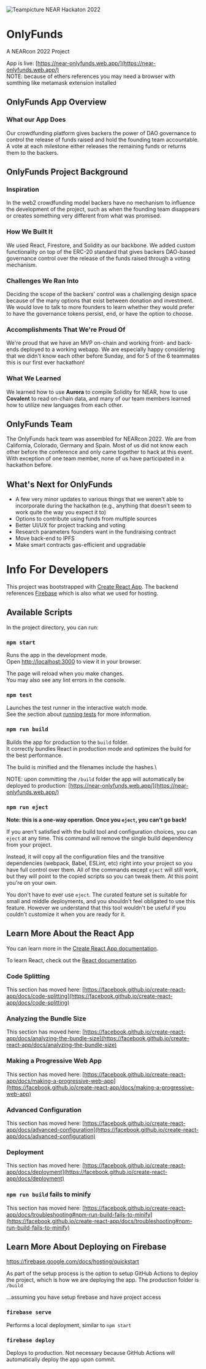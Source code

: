 ![Teampicture NEAR Hackaton 2022](https://we.tl/t-Ep5boWt3Kh)

# OnlyFunds
A NEARcon 2022 Project  

App is live: [https://near-onlyfunds.web.app/](https://near-onlyfunds.web.app/)  
NOTE: because of ethers references you may need a browser with somthing like metamask extension installed


## OnlyFunds App Overview

### What our App Does
Our crowdfunding platform gives backers the power of DAO governance to control the release of funds raised and hold the founding team accountable. A vote at each milestone either releases the remaining funds or returns them to the backers.

## OnlyFunds Project Background 
 
### Inspiration
In the web2 crowdfunding model backers have no mechanism to influence the development of the project, such as when the founding team disappears or creates something very different from what was promised.

### How We Built It

We used React, Firestore, and Solidity as our backbone. We added custom functionality on top of the ERC-20 standard that gives backers DAO-based governance control over the release of the funds raised through a voting mechanism.

### Challenges We Ran Into
Deciding the scope of the backers' control was a challenging design space because of the many options that exist between donation and investment. We would love to talk to more founders to learn whether they would prefer to have the governance tokens persist, end, or have the option to choose.

### Accomplishments That We're Proud Of
We're proud that we have an MVP on-chain and working front- and back-ends deployed to a working webapp.  We are especially happy considering that we didn't know each other before Sunday, and for 5 of the 6 teammates this is our first ever hackathon!  

### What We Learned
We learned how to use **Aurora** to compile Solidity for NEAR, how to use **Covalent** to read on-chain data, and many of our team members learned how to utilize new languages from each other.

## OnlyFunds Team

The OnlyFunds hack team was assembled for NEARcon 2022.  We are from California, Colorado, Germany and Spain.  Most of us did not know each other before the conference and only came together to hack at this event.  With exception of one team member, none of us have participated in a hackathon before.

## What's Next for OnlyFunds
- A few very minor updates to various things that we weren't able to incorporate during the hackathon (e.g., anything that doesn't seem to work quite the way you expect it to)
- Options to contribute using funds from multiple sources
- Better UI/UX for project tracking and voting
- Research parameters founders want in the fundraising contract
- Move back-end to IPFS
- Make smart contracts gas-efficient and upgradable


# Info For Developers

This project was bootstrapped with [Create React App](https://github.com/facebook/create-react-app).  The backend references [Firebase](https://firebase.google.com/docs) which is also what we used for hosting.

## Available Scripts

In the project directory, you can run:

### `npm start`

Runs the app in the development mode.\
Open [http://localhost:3000](http://localhost:3000) to view it in your browser.

The page will reload when you make changes.\
You may also see any lint errors in the console.

### `npm test`

Launches the test runner in the interactive watch mode.\
See the section about [running tests](https://facebook.github.io/create-react-app/docs/running-tests) for more information.

### `npm run build`

Builds the app for production to the `build` folder.\
It correctly bundles React in production mode and optimizes the build for the best performance.

The build is minified and the filenames include the hashes.\

NOTE: upon committing the `/build` folder the app will automatically be deployed to production:
[https://near-onlyfunds.web.app/](https://near-onlyfunds.web.app/)

### `npm run eject`

**Note: this is a one-way operation. Once you `eject`, you can't go back!**

If you aren't satisfied with the build tool and configuration choices, you can `eject` at any time. This command will remove the single build dependency from your project.

Instead, it will copy all the configuration files and the transitive dependencies (webpack, Babel, ESLint, etc) right into your project so you have full control over them. All of the commands except `eject` will still work, but they will point to the copied scripts so you can tweak them. At this point you're on your own.

You don't have to ever use `eject`. The curated feature set is suitable for small and middle deployments, and you shouldn't feel obligated to use this feature. However we understand that this tool wouldn't be useful if you couldn't customize it when you are ready for it.

## Learn More About the React App

You can learn more in the [Create React App documentation](https://facebook.github.io/create-react-app/docs/getting-started).

To learn React, check out the [React documentation](https://reactjs.org/).

### Code Splitting

This section has moved here: [https://facebook.github.io/create-react-app/docs/code-splitting](https://facebook.github.io/create-react-app/docs/code-splitting)

### Analyzing the Bundle Size

This section has moved here: [https://facebook.github.io/create-react-app/docs/analyzing-the-bundle-size](https://facebook.github.io/create-react-app/docs/analyzing-the-bundle-size)

### Making a Progressive Web App

This section has moved here: [https://facebook.github.io/create-react-app/docs/making-a-progressive-web-app](https://facebook.github.io/create-react-app/docs/making-a-progressive-web-app)

### Advanced Configuration

This section has moved here: [https://facebook.github.io/create-react-app/docs/advanced-configuration](https://facebook.github.io/create-react-app/docs/advanced-configuration)

### Deployment

This section has moved here: [https://facebook.github.io/create-react-app/docs/deployment](https://facebook.github.io/create-react-app/docs/deployment)

### `npm run build` fails to minify

This section has moved here: [https://facebook.github.io/create-react-app/docs/troubleshooting#npm-run-build-fails-to-minify](https://facebook.github.io/create-react-app/docs/troubleshooting#npm-run-build-fails-to-minify)

## Learn More About Deploying on Firebase

https://firebase.google.com/docs/hosting/quickstart

As part of the setup process is the option to setup GitHub Actions to deploy the project, which is how we are deploying the app.  The production folder is `/build` 

...assuming you have setup firebase and have project access

### `firebase serve`

Performs a local deployment, similar to `npm start`

### `firebase deploy`

Deploys to production.  Not necessary because GitHub Actions will automatically deploy the app upon commit.

